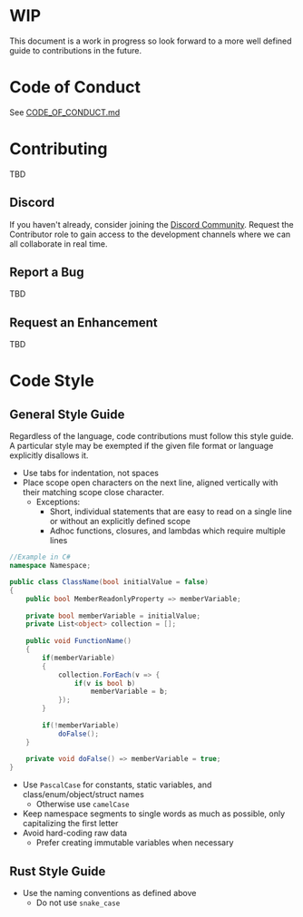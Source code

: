 # WIP

This document is a work in progress so look forward to a more well defined guide to contributions in the future.

# Code of Conduct

See [CODE_OF_CONDUCT.md](https://github.com/nemesisx00/ocsm/blob/main/CODE_OF_CONDUCT.md)

# Contributing

TBD

## Discord

If you haven't already, consider joining the [Discord Community](https://discord.gg/jqak5jCB6E). Request the Contributor role to gain access to the development channels where we can all collaborate in real time.

## Report a Bug

TBD

## Request an Enhancement

TBD

# Code Style

## General Style Guide

Regardless of the language, code contributions must follow this style guide. A particular style may be exempted if the given file format or language explicitly disallows it.

- Use tabs for indentation, not spaces
- Place scope open characters on the next line, aligned vertically with their matching scope close character.
	- Exceptions:
		- Short, individual statements that are easy to read on a single line or without an explicitly defined scope
		- Adhoc functions, closures, and lambdas which require multiple lines
```csharp
//Example in C#
namespace Namespace;

public class ClassName(bool initialValue = false)
{
	public bool MemberReadonlyProperty => memberVariable;
	
	private bool memberVariable = initialValue;
	private List<object> collection = [];
	
	public void FunctionName()
	{
		if(memberVariable)
		{
			collection.ForEach(v => {
				if(v is bool b)
					memberVariable = b;
			});
		}
		
		if(!memberVariable)
			doFalse();
	}
	
	private void doFalse() => memberVariable = true;
}
```
- Use `PascalCase` for constants, static variables, and class/enum/object/struct names
	- Otherwise use `camelCase`
- Keep namespace segments to single words as much as possible, only capitalizing the first letter
- Avoid hard-coding raw data
	- Prefer creating immutable variables when necessary

## Rust Style Guide

- Use the naming conventions as defined above
	- Do not use `snake_case`
